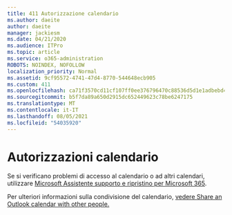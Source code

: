 ```yaml
---
title: 411 Autorizzazione calendario
ms.author: daeite
author: daeite
manager: jackiesm
ms.date: 04/21/2020
ms.audience: ITPro
ms.topic: article
ms.service: o365-administration
ROBOTS: NOINDEX, NOFOLLOW
localization_priority: Normal
ms.assetid: 9cf95572-4741-47d4-8770-544648ecb905
ms.custom: 411
ms.openlocfilehash: ca71f3570cd11cf107ff0ee376796470c88536d5d1e1adbebd4d816ea470d5f3
ms.sourcegitcommit: b5f7da89a650d2915dc652449623c78be6247175
ms.translationtype: MT
ms.contentlocale: it-IT
ms.lasthandoff: 08/05/2021
ms.locfileid: "54035920"
---
```

# <a name="calendar-permissions"></a>Autorizzazioni calendario

Se si verificano problemi di accesso al calendario o ad altri calendari, utilizzare [Microsoft Assistente supporto e ripristino per Microsoft 365](https://diagnostics.office.com/).
  
Per ulteriori informazioni sulla condivisione del calendario, [vedere Share an Outlook calendar with other people.](https://support.office.com/article/353ed2c1-3ec5-449d-8c73-6931a0adab88.aspx)
  

